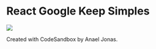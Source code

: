 # React Google Keep Simples

![](https://i.ibb.co/Xy51pK3/image.png)

Created with CodeSandbox by Anael Jonas.
